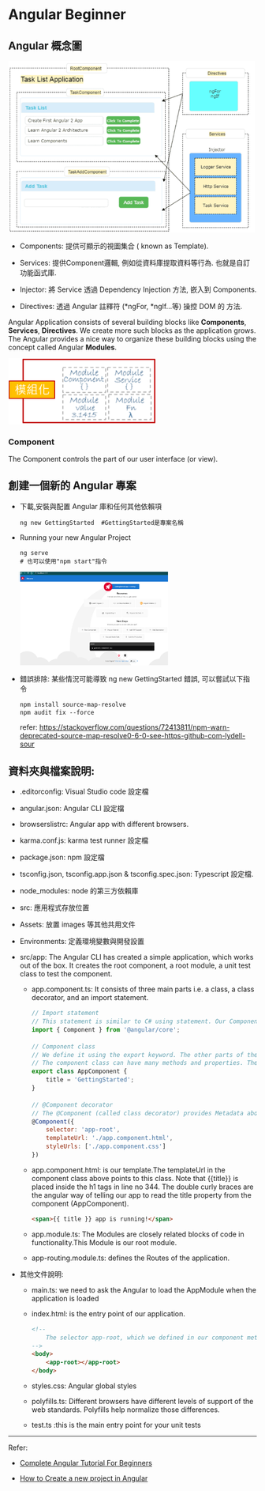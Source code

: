 # Angular Beginner

## Angular 概念圖

<img src="01.png" width=500px>

- Components: 提供可顯示的視圖集合 ( known as Template).

- Services: 提供Component邏輯, 例如從資料庫提取資料等行為. 也就是自訂功能函式庫.

- Injector: 將 Service 透過 Dependency Injection 方法, 嵌入到 Components.

- Directives: 透過 Angular 註釋符 (*ngFor, *ngIf...等) 操控 DOM 的 方法.
<p>

Angular Application consists of several building blocks like **Components**, **Services**, **Directives**. We create more such blocks as the application grows. The Angular provides a nice way to organize these building blocks using the concept called Angular **Modules**.

<img src="02.png" width=300px>

### Component

The Component controls the part of our user interface (or view). 

## 創建一個新的 Angular 專案

- 下載,安裝與配置 Angular 庫和任何其他依賴項
  
  ```shell
  ng new GettingStarted  #GettingStarted是專案名稱
  ```
- Running your new Angular Project

  ```shell
  ng serve
  # 也可以使用"npm start"指令
  ```

  <img src="03.png" width=300px>

- 錯誤排除: 某些情況可能導致 ng new GettingStarted 錯誤, 可以嘗試以下指令

  ```shell
  npm install source-map-resolve
  npm audit fix --force
  ```
  
  refer: https://stackoverflow.com/questions/72413811/npm-warn-deprecated-source-map-resolve0-6-0-see-https-github-com-lydell-sour

## 資料夾與檔案說明:

  - .editorconfig: Visual Studio code 設定檔

  - angular.json: Angular CLI 設定檔

  - browserslistrc: Angular app with different browsers.

  - karma.conf.js: karma test runner 設定檔

  - package.json: npm 設定檔

  - tsconfig.json, tsconfig.app.json & tsconfig.spec.json: Typescript 設定檔.

  - node_modules: node 的第三方依賴庫

  - src: 應用程式存放位置

  - Assets: 放置 images 等其他共用文件

  - Environments: 定義環境變數與開發設置

- src/app: The Angular CLI has created a simple application, which works out of the box. It creates the root component, a root module, a unit test class to test the component.

  - app.component.ts: It consists of three main parts i.e. a class, a class decorator, and an import statement.

    ```javascript
    // Import statement
    // This statement is similar to C# using statement. Our Component is decorated with the @Component decorator, which is part of the @angular/core module. 
    import { Component } from '@angular/core';

    // Component class
    // We define it using the export keyword. The other parts of the app can import it use it.
    // The component class can have many methods and properties. The main purpose of the component is to supply logic to our view.
    export class AppComponent {
        title = 'GettingStarted';
    }

    // @Component decorator
    // The @Component (called class decorator) provides Metadata about our component. The Angular uses this Metadata to create the view
    @Component({
        selector: 'app-root',
        templateUrl: './app.component.html',
        styleUrls: ['./app.component.css']
    })
    ```

  - app.component.html: is our template.The templateUrl in the component class above points to this class. Note that {{title}} is placed inside the h1 tags in line no 344. The double curly braces are the angular way of telling our app to read the title property from the component (AppComponent). 

    ```html
    <span>{{ title }} app is running!</span>
    ```

  - app.module.ts: The Modules are closely related blocks of code in functionality.This Module is our root module.

  - app-routing.module.ts: defines the Routes of the application. 

- 其他文件說明:

  - main.ts: we need to ask the Angular to load the AppModule when the application is loaded

  - index.html: is the entry point of our application.

    ```html
    <!-- 
        The selector app-root, which we defined in our component metadata is used as an HTML tag. The Angular scans the HTML page and when it finds the tag <app-root><app-root> replaces the entire content with content of app.component.html
    -->
    <body>
        <app-root></app-root>
    </body>
    ```

  - styles.css: Angular global styles

  - polyfills.ts: Different browsers have different levels of support of the web standards. Polyfills help normalize those differences.

  - test.ts :this is the main entry point for your unit tests



<hr>

Refer:

- [Complete Angular Tutorial For Beginners](https://www.tektutorialshub.com/angular-tutorial/#prerequisitesnbsp)

- [How to Create a new project in Angular](https://www.tektutorialshub.com/angular/angular-create-first-application/)
